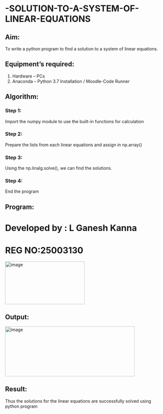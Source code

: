 # -SOLUTION-TO-A-SYSTEM-OF-LINEAR-EQUATIONS
## Aim:
To write a python program to find a solution to a system of linear equations.
## Equipment’s required:
1. 	Hardware – PCs
2. 	Anaconda – Python 3.7 Installation / Moodle-Code Runner
## Algorithm:
### Step 1: 
Import the numpy module to use the built-in functions for calculation
### Step 2: 
Prepare the lists from each linear equations and assign in np.array()
### Step 3: 
Using the np.linalg.solve(), we can find the solutions.
### Step 4: 
End the program
## Program:  
# Developed by : L Ganesh Kanna
# REG NO:25003130
<img width="260" height="140" alt="image" src="https://github.com/user-attachments/assets/802fd8f4-26f0-4e91-a9e5-63d920e077d5" />

## Output:
<img width="423" height="163" alt="image" src="https://github.com/user-attachments/assets/cc017f08-453a-437f-aa21-fc30d4c0a8ef" />

## Result: 
Thus the solutions for the linear equations are successfully solved using python program

